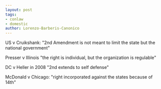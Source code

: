 ```yaml
---
layout: post
tags: 
- conlaw 
- domestic
author: Lorenzo-Barberis-Canonico
---
```

US v Cruikshank: "2nd Amendment is not meant to limit the state but the national government"

Presser v Illinois "the right is individual, but the organization is regulable"

DC v Heller in 2008 "2nd extends to self defense"

McDonald v Chicago: "right incorporated against the states because of 14th"
